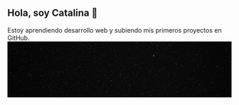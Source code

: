 ## Hola, soy Catalina 🖖
Estoy aprendiendo desarrollo web y subiendo mis primeros proyectos en GitHub.
![banner](./banner.jpg)
